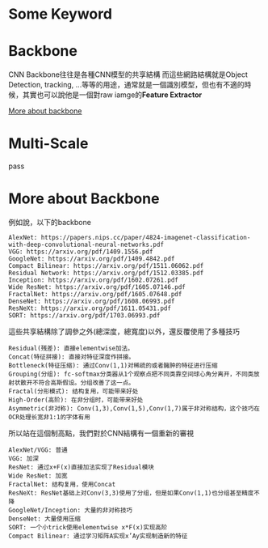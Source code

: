 # Some Keyword

# Backbone
CNN Backbone往往是各種CNN模型的共享結構
而這些網路結構就是Object Detection, tracking, ...等等的用途，通常就是一個識別模型，但也有不適的時候，其實也可以說他是一個對raw iamge的**Feature Extractor**

[More about backbone](#more-about-backbone)

# Multi-Scale

pass

# More about Backbone

例如說，以下的backbone

```
AlexNet: https://papers.nips.cc/paper/4824-imagenet-classification-with-deep-convolutional-neural-networks.pdf
VGG: https://arxiv.org/pdf/1409.1556.pdf
GoogleNet: https://arxiv.org/pdf/1409.4842.pdf
Compact Bilinear: https://arxiv.org/pdf/1511.06062.pdf
Residual Network: https://arxiv.org/pdf/1512.03385.pdf
Inception: https://arxiv.org/pdf/1602.07261.pdf
Wide ResNet: https://arxiv.org/pdf/1605.07146.pdf
FractalNet: https://arxiv.org/pdf/1605.07648.pdf
DenseNet: https://arxiv.org/pdf/1608.06993.pdf
ResNeXt: https://arxiv.org/pdf/1611.05431.pdf
SORT: https://arxiv.org/pdf/1703.06993.pdf
```

這些共享結構除了調參之外(總深度，總寬度)以外，還反覆使用了多種技巧

```
Residual(残差): 直接elementwise加法。
Concat(特征拼接): 直接对特征深度作拼接。
Bottleneck(特征压缩): 通过Conv(1,1)对稀疏的或者臃肿的特征进行压缩
Grouping(分组): fc-softmax分类器从1个观察点把不同类靠空间球心角分离开，不同类放射状散开不符合高斯假设。分组改善了这一点。
Fractal(分形模式): 结构复用，可能带来好处
High-Order(高阶): 在非分组时，可能带来好处
Asymmetric(非对称): Conv(1,3),Conv(1,5),Conv(1,7)属于非对称结构，这个技巧在OCR处理长宽非1:1的字体有用
```

所以站在這個制高點，我們對於CNN結構有一個重新的審視

```
AlexNet/VGG: 普通
VGG: 加深
ResNet: 通过x+F(x)直接加法实现了Residual模块
Wide ResNet: 加宽
FractalNet: 结构复用，使用Concat
ResNeXt: ResNet基础上对Conv(3,3)使用了分组，但是如果Conv(1,1)也分组甚至精度不降
GoogleNet/Inception: 大量的非对称技巧
DenseNet: 大量使用压缩
SORT: 一个小trick使用elementwise x*F(x)实现高阶
Compact Bilinear: 通过学习矩阵A实现x’Ay实现制造新的特征

```